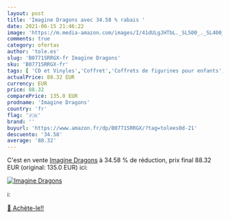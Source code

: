 ```yaml
---
layout: post
title: 'Imagine Dragons avec 34.58 % rabais '
date: 2021-06-15 21:46:22
image: 'https://m.media-amazon.com/images/I/41dULgJHTbL._SL500_._SL400_.jpg'
comments: true
category: ofertas
author: 'tole.es'
slug: 'B0771SRRGX-fr Imagine Dragons'
sku: 'B0771SRRGX-fr'
tags: [ 'CD et Vinyles','Coffret','Coffrets de figurines pour enfants','Featured Categories','Figurines pour enfants','Genres','Jeux et Jouets','Jeux et jouets','Pop','Rock','Vinyle', ]
actualPrice: 88.32 EUR
currency: EUR
price: 88.32
comparePrice: 135.0 EUR
prodname: 'Imagine Dragons'
country: 'fr'
flag: '🇫🇷'
brand: ''
buyurl: 'https://www.amazon.fr/dp/B0771SRRGX/?tag=tolees0d-21'
descuento: '34.58'
average: '88.32'
---
```


C'est en vente [Imagine Dragons](https://www.amazon.fr/dp/B0771SRRGX/?tag=tolees0d-21)  à  34.58 % de réduction, prix final  88.32 EUR (original: 135.0 EUR) ici:

[![Imagine Dragons](https://m.media-amazon.com/images/I/41dULgJHTbL._SL500_._SL400_.jpg)](https://www.amazon.fr/dp/B0771SRRGX/?tag=tolees0d-21)

ℹ️:


[🛒 Achète-le!!](https://www.amazon.fr/dp/B0771SRRGX/?tag=tolees0d-21)
